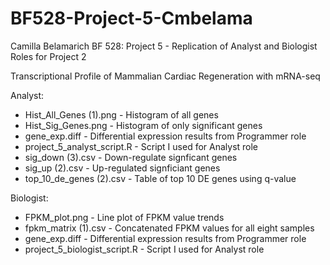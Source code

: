 # BF528-Project-5-Cmbelama
Camilla Belamarich
BF 528: Project 5 - Replication of Analyst and Biologist Roles for Project 2

Transcriptional Profile of Mammalian Cardiac Regeneration with mRNA-seq

Analyst:
  - Hist_All_Genes (1).png - Histogram of all genes
  - Hist_Sig_Genes.png - Histogram of only significant genes
  - gene_exp.diff - Differential expression results from Programmer role
  - project_5_analyst_script.R - Script I used for Analyst role
  - sig_down (3).csv - Down-regulate signficant genes
  - sig_up (2).csv - Up-regulated signficiant genes
  - top_10_de_genes (2).csv - Table of top 10 DE genes using q-value

Biologist:
  - FPKM_plot.png - Line plot of FPKM value trends
  - fpkm_matrix (1).csv - Concatenated FPKM values for all eight samples
  - gene_exp.diff - Differential expression results from Programmer role
  - project_5_biologist_script.R - Script I used for Analyst role
